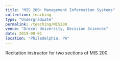 ```yaml
---
title: "MIS 200: Management Information Systems"
collection: teaching
type: "Undergraduate"
permalink: /teaching/MIS200
venue: "Drexel University, Decision Sciences"
date: 2019-09-01
location: "Philadelphia, PA"
---
```


Recitation instructor for two sections of MIS 200.
